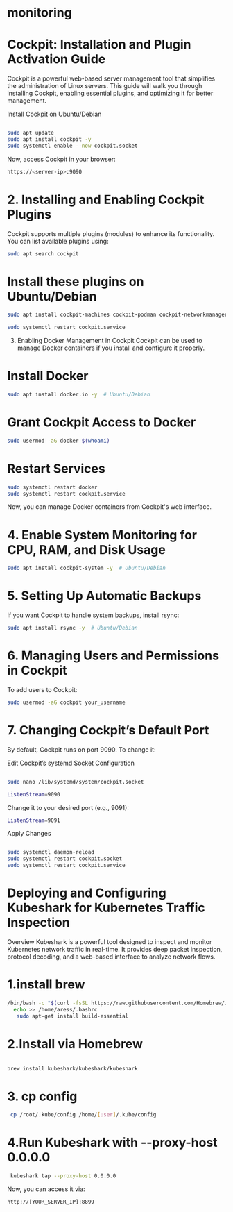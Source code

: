 # monitoring
# Cockpit: Installation and Plugin Activation Guide
Cockpit is a powerful web-based server management tool that simplifies the administration of Linux servers. This guide will walk you through installing Cockpit, enabling essential plugins, and optimizing it for better management.

 Install Cockpit on Ubuntu/Debian
```bash

sudo apt update
sudo apt install cockpit -y
sudo systemctl enable --now cockpit.socket

```
 Now, access Cockpit in your browser:
 ```bash
https://<server-ip>:9090
```
# 2. Installing and Enabling Cockpit Plugins
Cockpit supports multiple plugins (modules) to enhance its functionality. You can list available plugins using:

```bash
sudo apt search cockpit
```

# Install these plugins on Ubuntu/Debian

```bash
sudo apt install cockpit-machines cockpit-podman cockpit-networkmanager cockpit-storaged -y
```

```bash
sudo systemctl restart cockpit.service
```


3. Enabling Docker Management in Cockpit
Cockpit can be used to manage Docker containers if you install and configure it properly.

# Install Docker
```bash
sudo apt install docker.io -y  # Ubuntu/Debian
```
# Grant Cockpit Access to Docker
```bash
sudo usermod -aG docker $(whoami)
```
# Restart Services
```bash
sudo systemctl restart docker
sudo systemctl restart cockpit.service
```
 Now, you can manage Docker containers from Cockpit's web interface.

 # 4. Enable System Monitoring for CPU, RAM, and Disk Usage
```bash
sudo apt install cockpit-system -y  # Ubuntu/Debian
```

# 5. Setting Up Automatic Backups
If you want Cockpit to handle system backups, install rsync:

```bash
sudo apt install rsync -y  # Ubuntu/Debian
```

 # 6. Managing Users and Permissions in Cockpit
To add users to Cockpit:

```bash
sudo usermod -aG cockpit your_username

```
# 7. Changing Cockpit’s Default Port
By default, Cockpit runs on port 9090. To change it:

 Edit Cockpit’s systemd Socket Configuration
```bash

sudo nano /lib/systemd/system/cockpit.socket
```
```bash
ListenStream=9090
```
Change it to your desired port (e.g., 9091):

```bash
ListenStream=9091
```
 Apply Changes
```bash

sudo systemctl daemon-reload
sudo systemctl restart cockpit.socket
sudo systemctl restart cockpit.service
```



# Deploying and Configuring Kubeshark for Kubernetes Traffic Inspection
 Overview
Kubeshark is a powerful tool designed to inspect and monitor Kubernetes network traffic in real-time. It provides deep packet inspection, protocol decoding, and a web-based interface to analyze network flows.
# 1.install brew
```bash
/bin/bash -c "$(curl -fsSL https://raw.githubusercontent.com/Homebrew/install/HEAD/install.sh)"
  echo >> /home/aress/.bashrc
   sudo apt-get install build-essential
```
# 2.Install via Homebrew 
```bash

brew install kubeshark/kubeshark/kubeshark
```
# 3. cp config
```bash
 cp /root/.kube/config /home/[user]/.kube/config
```

# 4.Run Kubeshark with --proxy-host 0.0.0.0
```bash
 kubeshark tap --proxy-host 0.0.0.0
```

Now, you can access it via:

```bash
http://[YOUR_SERVER_IP]:8899
```






